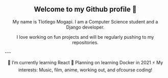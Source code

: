 
<div align="center">
<h2>Welcome to my Github profile 👋</h2>
</div>

<div align="center">

  <p>My name is Tlotlego Mogapi. I am a Computer Science student and a Django developer. </p>
  <p>I love working on fun projects and will be regularly pushing to my repositories. </p>

</div>
---
<div align="center">

🌱 I’m currently learning React
🤔 Planning on learning Docker in 2021
⚡ My interests: Music, film, anime, working out, and ofcourse coding!

</div>
